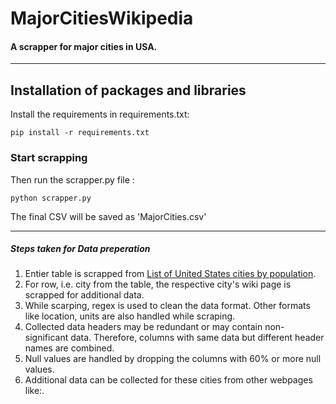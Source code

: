 # MajorCitiesWikipedia

#### A scrapper for major cities in USA.

---
## Installation of packages and libraries

Install the requirements in requirements.txt:
```
pip install -r requirements.txt
```
### Start scrapping

Then run the scrapper.py file :
```
python scrapper.py
```
The final CSV will be saved as 'MajorCities.csv'

---

##### Steps taken for Data preperation
1. Entier table is scrapped from [List of United States cities by population](https://en.wikipedia.org/wiki/List_of_United_States_cities_by_population).
2. For row, i.e. city from the table, the respective city's wiki page is scrapped for additional data.
3. While scarping, regex is used to clean the data format. Other formats like location, units are also handled while scraping.
4. Collected data headers may be redundant or may contain non-significant data. Therefore, columns with same data but different header names are combined.
5. Null values are handled by dropping the columns with 60% or more null values.
6. Additional data can be collected for these cities from other webpages like:.
